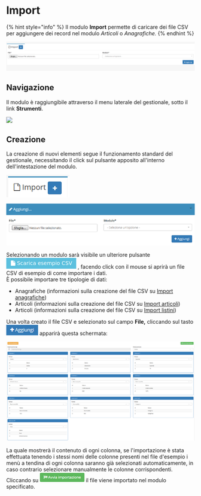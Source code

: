# Import

{% hint style="info" %}
Il modulo **Import** permette di caricare dei file CSV per aggiungere dei record nel modulo _Articoli_ o _Anagrafiche._
{% endhint %}

![Screenshot interfaccia import](../../.gitbook/assets/screenimport.PNG)

## Navigazione

Il modulo è raggiungibile attraverso il menu laterale del gestionale, sotto il link **Strumenti**.

![](https://firebasestorage.googleapis.com/v0/b/gitbook-x-prod.appspot.com/o/spaces%2F-LZJeLg23eVDvrCv74U7-887967055%2Fuploads%2FdAWVofCPICjmomr5eJ1D%2Ffile.png?alt=media)

## Creazione

La creazione di nuovi elementi segue il funzionamento standard del gestionale, necessitando il click sul pulsante apposito all'interno dell'intestazione del modulo.

![Screenshot creazione import](../../.gitbook/assets/AggiuntaImport.PNG)

![Screenshot creazione import](../../.gitbook/assets/AggiungiImport.PNG)

Selezionando un modulo sarà visibile un ulteriore pulsante <img src="../../.gitbook/assets/imp.png" alt="" data-size="line"> , facendo click con il mouse si aprirà un file CSV di esempio di come importare i dati.\
È possibile importare tre tipologie di dati:

* Anagrafiche (informazioni sulla creazione del file CSV su [Import anagrafiche](../anagrafiche/import-anagrafiche.md))
* Articoli (informazioni sulla creazione del file CSV su [Import articoli](../magazzino/articoli-1/import-articoli.md))
* Articoli (informazioni sulla creazione del file CSV su [Import listini](../magazzino/listini/import-listini.md))

Una volta creato il file CSV e selezionato sul campo **File,** cliccando sul tasto ![](../../.gitbook/assets/+aggiungi.PNG) apparirà questa schermata:

![Screenshot creazione import](../../.gitbook/assets/CampiImport.PNG)

La quale mostrerà il contenuto di ogni colonna, se l'importazione è stata effettuata tenendo i stessi nomi delle colonne presenti nel file d'esempio i menù a tendina di ogni colonna saranno già selezionati automaticamente, in caso contrario selezionare manualmente le colonne corrispondenti.\
Cliccando su ![](../../.gitbook/assets/AvviaImportazione.PNG) il file viene importato nel modulo specificato.
